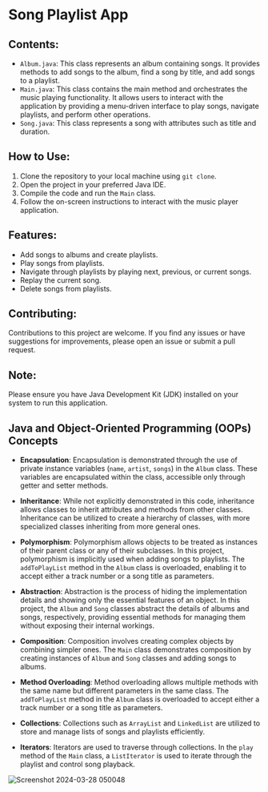 # Song Playlist App

## Contents:
- `Album.java`: This class represents an album containing songs. It provides methods to add songs to the album, find a song by title, and add songs to a playlist.
- `Main.java`: This class contains the main method and orchestrates the music playing functionality. It allows users to interact with the application by providing a menu-driven interface to play songs, navigate playlists, and perform other operations.
- `Song.java`: This class represents a song with attributes such as title and duration.

## How to Use:
1. Clone the repository to your local machine using `git clone`.
2. Open the project in your preferred Java IDE.
3. Compile the code and run the `Main` class.
4. Follow the on-screen instructions to interact with the music player application.

## Features:
- Add songs to albums and create playlists.
- Play songs from playlists.
- Navigate through playlists by playing next, previous, or current songs.
- Replay the current song.
- Delete songs from playlists.

## Contributing:
Contributions to this project are welcome. If you find any issues or have suggestions for improvements, please open an issue or submit a pull request.

## Note:
Please ensure you have Java Development Kit (JDK) installed on your system to run this application.

## Java and Object-Oriented Programming (OOPs) Concepts

- **Encapsulation**: Encapsulation is demonstrated through the use of private instance variables (`name`, `artist`, `songs`) in the `Album` class. These variables are encapsulated within the class, accessible only through getter and setter methods.

- **Inheritance**: While not explicitly demonstrated in this code, inheritance allows classes to inherit attributes and methods from other classes. Inheritance can be utilized to create a hierarchy of classes, with more specialized classes inheriting from more general ones.

- **Polymorphism**: Polymorphism allows objects to be treated as instances of their parent class or any of their subclasses. In this project, polymorphism is implicitly used when adding songs to playlists. The `addToPlayList` method in the `Album` class is overloaded, enabling it to accept either a track number or a song title as parameters.

- **Abstraction**: Abstraction is the process of hiding the implementation details and showing only the essential features of an object. In this project, the `Album` and `Song` classes abstract the details of albums and songs, respectively, providing essential methods for managing them without exposing their internal workings.

- **Composition**: Composition involves creating complex objects by combining simpler ones. The `Main` class demonstrates composition by creating instances of `Album` and `Song` classes and adding songs to albums.

- **Method Overloading**: Method overloading allows multiple methods with the same name but different parameters in the same class. The `addToPlayList` method in the `Album` class is overloaded to accept either a track number or a song title as parameters.

- **Collections**: Collections such as `ArrayList` and `LinkedList` are utilized to store and manage lists of songs and playlists efficiently.

- **Iterators**: Iterators are used to traverse through collections. In the `play` method of the `Main` class, a `ListIterator` is used to iterate through the playlist and control song playback.

  

![Screenshot 2024-03-28 050048](https://github.com/applesleaf/SongPlaylistApp/assets/126444266/8fe77811-afa9-43b4-ad71-d077eeca97e0)
